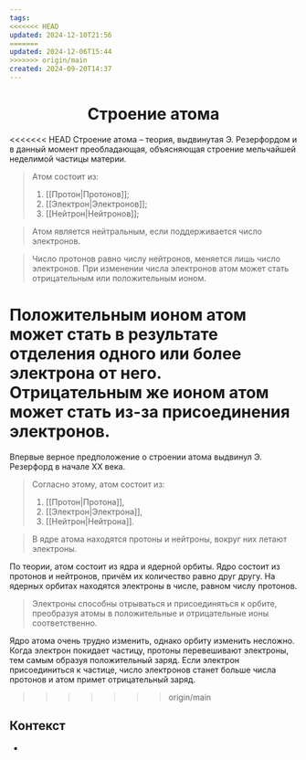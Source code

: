 ```yaml
---
tags: 
<<<<<<< HEAD
updated: 2024-12-10T21:56
=======
updated: 2024-12-06T15:44
>>>>>>> origin/main
created: 2024-09-20T14:37
---
```

<center> <h1> <b> Строение атома </b> </h1> </center>

<<<<<<< HEAD
Строение атома – теория, выдвинутая Э. Резерфордом и в данный момент преобладающая, объясняющая строение мельчайшей неделимой частицы материи. 

>Атом состоит из:
>1. [[Протон|Протонов]];
>2. [[Электрон|Электронов]];
>3. [[Нейтрон|Нейтронов]];

>Атом является нейтральным, если поддерживается число электронов.

>Число протонов равно числу нейтронов, меняется лишь число электронов.
>При изменении числа электронов атом может стать отрицательным или положительным ионом.

Положительным ионом атом может стать в результате отделения одного или более электрона от него.  Отрицательным же ионом атом может стать из-за присоединения электронов.
=======
 Впервые верное предположение о строении атома выдвинул Э. Резерфорд в начале XX века.

>Согласно этому, атом состоит из:
>1. [[Протон|Протона]],
>2. [[Электрон|Электрона]],
>3. [[Нейтрон|Нейтрона]].

>В ядре атома находятся протоны и нейтроны, вокруг них летают электроны.

По теории, атом состоит из ядра и ядерной орбиты. Ядро состоит из протонов и нейтронов, причём их количество равно друг другу. На ядерных орбитах находятся электроны в числе, равном числу протонов.

>Электроны способны отрываться и присоединяться к орбите, преобразуя атомы в положительные и отрицательные ионы соответственно.

Ядро атома очень трудно изменить, однако орбиту изменить несложно. Когда электрон покидает частицу, протоны перевешивают электроны, тем самым образуя положительный заряд.
Если электрон присоединиться к частице, число электронов станет больше числа протонов и атом примет отрицательный заряд.
>>>>>>> origin/main

## Контекст
- 

